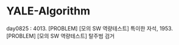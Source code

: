 # YALE-Algorithm

day0825 : 4013. [PROBLEM] [모의 SW 역량테스트] 특이한 자석, 
          1953. [PROBLEM] [모의 SW 역량테스트] 탈주범 검거
